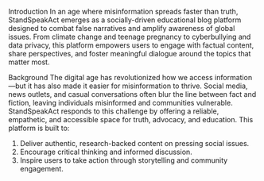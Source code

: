 Introduction
In an age where misinformation spreads faster than truth, StandSpeakAct emerges as a socially-driven educational blog platform designed to combat false narratives and amplify awareness of global issues. From climate change and teenage pregnancy to cyberbullying and data privacy, this platform empowers users to engage with factual content, share perspectives, and foster meaningful dialogue around the topics that matter most.

Background
The digital age has revolutionized how we access information—but it has also made it easier for misinformation to thrive. Social media, news outlets, and casual conversations often blur the line between fact and fiction, leaving individuals misinformed and communities vulnerable. StandSpeakAct responds to this challenge by offering a reliable, empathetic, and accessible space for truth, advocacy, and education.
This platform is built to:
1.	Deliver authentic, research-backed content on pressing social issues.
2.	Encourage critical thinking and informed discussion.
3.	Inspire users to take action through storytelling and community engagement.
